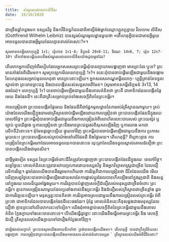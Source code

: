 ```yaml
---
title:  សំណួររបស់លោកលីនីស
date:  19/10/2020
---
```


ជាច្រើនឆ្នាំកន្លងមក ទស្សនវិទូ និងកវីនិពន្ធក៍ជនជាតិអាល្លឺម៉ង់ម្នាក់ឈ្មោះហ្គូតហ្វ្រាយ វីលហេម លីនីស (Gottfirend Wilhelm Leibniz) បានសួរសំណួរមូលដ្ឋានមួយថា «តើហេតុអ្វីបានជាមានអ្វីមួយ អាចទទួលបានជាងអ្វីមួយដែលគ្មានទាល់តែសោះ?»។

`សូមអានខគម្ពីរលោកុប្បត្តិ 1៖1; យ៉ូហាន 1៖1-4; និក្ខមនំ 20៖8-11; វិវរណៈ 14៖6, 7; យ៉ូប 12៖7-10។ តើខទាំងនេះឆ្លើយតបនឹងសំណួររបស់លោកលីនីសយ៉ាងដូចម្តេចដែរ?`

តើលោកអ្នកឃើញអំពីរបៀបដែលអ្នកសរសេរព្រះគម្ពីរពុំបានព្យាយាមបង្ហាញថា មានព្រះដែរ ឬទេ? ព្រះមានតាំងតែពីដើមមក។ សូមក្រឡេកមើលលោកុប្បត្តិ 1៖1។ ខនេះពុំបានចាប់ផ្តើមឡើងជាមួយនឹងចង្កោមនៃហេតុផលសម្រាប់មូលហេតុថា មានព្រះនោះឡើយ។ អ្នកសរសេរកណ្ឌគម្ពីរលោកុ- ប្បត្តិគ្រាន់តែទទួលស្គាល់ថា ព្រះមានព្រះជន្ម និងបានបង្កើតរបស់សព្វសារពើមែន។ (សូមអានខគម្ពីរនិក្ខមនំ 3៖13, 14 ផងដែរ)។ លោកុប្បត្តិ 1៖1 បានចាប់ផ្តើមឡើងជាមួយនឹងគោលគំនិតថា ព្រះគឺ ជាអាទិករដែលបង្កើតផ្ទៃមេឃ និងផែនដី។ នេះគឺជាគ្រឹះសម្រាប់គ្រប់ទាំងសេចក្តីពិតនៃព្រះគម្ពីរ។

ការបង្រៀនថា ព្រះបានបង្កើតផ្ទៃមេឃ និងផែនដីគឺជាផ្នែកមូលដ្ឋាននៃការអប់រំគ្រីស្ទានណាមួយ។ គ្រប់យ៉ាងដែលយើងជឿក្នុងនាមជាគ្រីស្ទានចាប់ផ្តើមឡើងដោយការបង្រៀនថា ព្រះបានបង្កើតផែនដីក្នុងរយៈពេល6ថ្ងៃ។ ព្រះគម្ពីរពុំបានចាប់ផ្តើមជាមួយនឹងការបង្រៀនអំពីលោហិតលោះបាបរបស់ ព្រះយេស៊ូវ ឬច្បាប់ ឬឈើឆ្កាង ឬការបង្រៀនថា ព្រះនឹងមានព្រះជន្មរស់ពីសុគតឡើងវិញ ឬការយាង មកជាលើកទី2នោះទេ។ ពុំមែនដូច្នោះឡើយ ផ្ទុយទៅវិញ ព្រះគម្ពីរបានចាប់ផ្តើមឡើងជាមួយនឹងការ ប្រកាសមួយនេះ៖ ព្រះបានបង្កើតរបស់គ្រប់យ៉ាងនៅលើផែនដី និងផ្ទៃមេឃ។ តើហេតុអ្វី? ពីព្រោះគ្មាន ការបង្រៀននៃព្រះគម្ពីរណាដែលអាចទទួលយកបាននោះទេ លុះត្រាតែយើងទទួលស្គាល់គោលជំនឿថា ព្រះបានបង្កើតយើងជាមុនសិន។

ជាថ្មីម្តងទៀត ទស្សនៈនៃព្រះគម្ពីរចំពោះជីវិតត្រូវតែបង្ហាញថា ព្រះបានបង្កើតផែនដីក្នុងរយៈ ពេល6ថ្ងៃ។ សព្វថ្ងៃនេះ គោលគំនិតនេះត្រូវបានវាយប្រហារដោយទស្សនវិទូ និងអ្នកវិទ្យាសាស្ត្រជាច្រើន ដែលជឿលើការវិវត្ត។ ដូចដែលយើងបានដឹងរួចមកហើយថា ការវិវត្តគឺជាការបង្រៀនថា ជីវិតដែលយើង មើលឃើញសព្វថ្ងៃនេះបានចាប់ផ្តើមឡើងដោយសារតែការផ្លាស់ប្តូរដែលបានកើតឡើងនៅក្នុងរុក្ខជាតិ និងសត្វនៅក្នុងរយៈពេលដ៏យូរអង្វែងមួយ។ ការវិវត្តបានបំផ្លាញសេចក្តីជំនឿរបស់មនុស្សជាច្រើនចំពោះ ព្រះគម្ពីរ។ គ្មានការបង្រៀនណាមួយដែលប្រឆាំងទាស់នឹងព្រះគម្ពីរ និងជំនឿរបស់គ្រីស្ទានជាច្រើនខ្លាំង ដូចជាការវិវត្តនេះឡើយ។ មនុស្សខ្លះបានគិតថា ការវិវត្តអាចស្របជាមួយនឹងការបង្រៀនរបស់ព្រះគម្ពីរ អំពីព្រះថា ជាអាទិករដែលបានបង្កើតផែនដីនេះផងដែរ។ ប៉ុន្តែ គោលគំនិតនេះគឺខុសឆ្គងជាងមនុស្សដែល ជឿថា គ្មានព្រះនៅលើលោកនេះទៅទៀត។ យើងពុំអាចភ្ជាប់សេចក្តីពិតនៃព្រះគម្ពីរជាមួយនឹងគោលគំនិត ក្លែងក្លាយទាំងនេះបាននោះទេ។ បើយើងធ្វើដូច្នោះ នោះយើងនឹងធ្វើអោយព្រះគម្ពីរ និង សេចក្តីជំនឿ គ្រីស្ទានរបស់យើងក្លាយទៅជារឿងកំប្លែងទៅវិញ។

`ជារៀងរាល់សប្តាហ៍ ព្រះបានសូមយើងអោយនឹកចាំថា ទ្រង់បានបង្កើតយើងមក។ តើហេតុអ្វី បានជាក្រឹត្យវិន័យនេះបង្ហាញថា ការបង្រៀនថាព្រះបានបង្កើតយើងមកមានសារៈសំខាន់ចំពោះទស្សនៈ´ គ្រីស្ទានរបស់យើងអំពីជីវិតនោះ?`